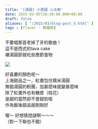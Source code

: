 ```yaml
---
title: '[湯圓] 小南國 心太軟'
date: 2015-03-05T20:30:00.000+08:00
draft: false
aliases: [ "/2015/03/blog-post_5.html" ]
tags : [flavor - 螞蟻族]
---
```


不要唱那首老掉了牙的歌曲！  
這不是西式的lava cake  
襯湯圓節就吃些應節食物  

![](/images/xiaonanguo.jpg)

好喜慶的顏色呢～  
上海甜品之一，紅棗包住糯米湯圓  
無餡湯圓的粉團，加甚麼味就變甚麼味  
除了紅棗外也有糖漿（桂花）  
是甜的當然卻不會甜到嘔  
作為飯後甜品就剛剛好  
  
喔～ 好想猜燈謎啊～～～  
（對一下聯也不錯）
